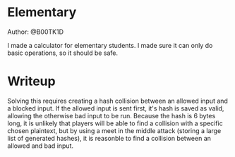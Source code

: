 # Elementary
Author: @B00TK1D

I made a calculator for elementary students.  I made sure it can only do basic operations, so it should be safe.

# Writeup

Solving this requires creating a hash collision between an allowed input and a blocked input.  If the allowed input is sent first, it's hash is saved as valid, allowing the otherwise bad input to be run.
Because the hash is 6 bytes long, it is unlikely that players will be able to find a collision with a specific chosen plaintext, but by using a meet in the middle attack (storing a large list of generated hashes),
it is reasonble to find a collision between an allowed and bad input.

